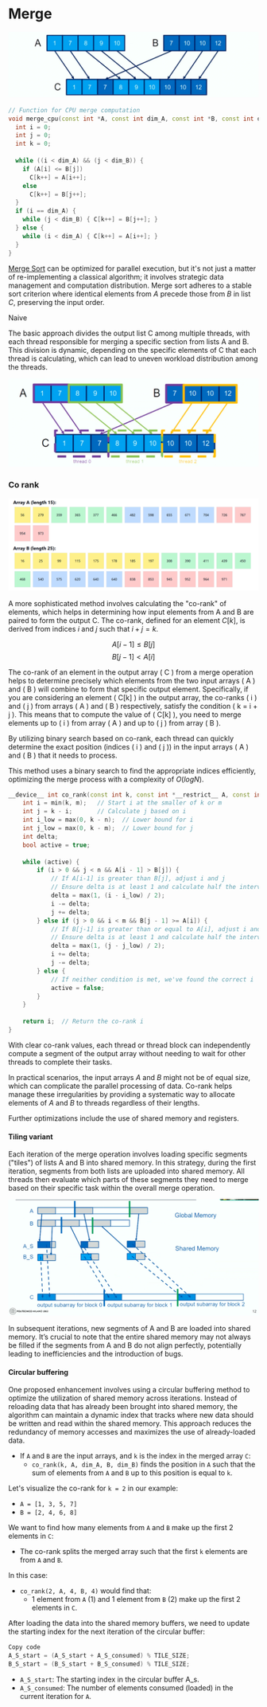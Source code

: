 # Merge


![](images/Pasted%20image%2020240509161049.png)



```cpp
// Function for CPU merge computation
void merge_cpu(const int *A, const int dim_A, const int *B, const int dim_B, int *C) {
  int i = 0;
  int j = 0;
  int k = 0;

  while ((i < dim_A) && (j < dim_B)) {
    if (A[i] <= B[j])
      C[k++] = A[i++];
    else
      C[k++] = B[j++];
  }
  if (i == dim_A) {
    while (j < dim_B) { C[k++] = B[j++]; }
  } else {
    while (i < dim_A) { C[k++] = A[i++]; }
  }
}
```

[Merge Sort](../../../BSc(italian)/Algoritmi%20e%20Principi%20dell'Informatica/src/10.Sorting.md#Merge%20sort) can be optimized for parallel execution, but it's not just a matter of re-implementing a classical algorithm; it involves strategic data management and computation distribution. Merge sort adheres to a stable sort criterion where identical elements from $A$ precede those from $B$ in list $C$, preserving the input order.

Naive

The basic approach divides the output list C among multiple threads, with each thread responsible for merging a specific section from lists A and B. This division is dynamic, depending on the specific elements of C that each thread is calculating, which can lead to uneven workload distribution among the threads.


![](images/Pasted%20image%2020240509161606.png)





### Co rank 

![](images/corank.png)

A more sophisticated method involves calculating the "co-rank" of elements, which helps in determining how input elements from A and B are paired to form the output C. The co-rank, defined for an element $C[k]$, is derived from indices $i$ and $j$ such that $i + j = k$. 

$$A[i-1]\le B[j]$$
$$B[j-1]<A[i]$$

The co-rank of an element in the output array \( C \) from a merge operation helps to determine precisely which elements from the two input arrays \( A \) and \( B \) will combine to form that specific output element. Specifically, if you are considering an element \( C[k] \) in the output array, the co-ranks \( i \) and \( j \) from arrays \( A \) and \( B \) respectively, satisfy the condition \( k = i + j \). This means that to compute the value of \( C[k] \), you need to merge elements up to \( i \) from array \( A \) and up to \( j \) from array \( B \).

By utilizing binary search based on co-rank, each thread can quickly determine the exact position (indices \( i \) and \( j \)) in the input arrays \( A \) and \( B \) that it needs to process. 

This method uses a binary search to find the appropriate indices efficiently, optimizing the merge process with a complexity of $O(log N)$.



```cpp
__device__ int co_rank(const int k, const int *__restrict__ A, const int m, const int *__restrict__ B, const int n) {
    int i = min(k, m);   // Start i at the smaller of k or m
    int j = k - i;       // Calculate j based on i
    int i_low = max(0, k - n);  // Lower bound for i
    int j_low = max(0, k - m);  // Lower bound for j
    int delta;
    bool active = true;

    while (active) {
        if (i > 0 && j < n && A[i - 1] > B[j]) {
            // If A[i-1] is greater than B[j], adjust i and j
            // Ensure delta is at least 1 and calculate half the interval
            delta = max(1, (i - i_low) / 2);  
            i -= delta;
            j += delta;
        } else if (j > 0 && i < m && B[j - 1] >= A[i]) {
            // If B[j-1] is greater than or equal to A[i], adjust i and j
            // Ensure delta is at least 1 and calculate half the interval
            delta = max(1, (j - j_low) / 2);  
            i += delta;
            j -= delta;
        } else {
            // If neither condition is met, we've found the correct i
            active = false;
        }
    }

    return i;  // Return the co-rank i
}
```

With clear co-rank values, each thread or thread block can independently compute a segment of the output array without needing to wait for other threads to complete their tasks. 

In practical scenarios, the input arrays $A$ and $B$  might not be of equal size, which can complicate the parallel processing of data. Co-rank helps manage these irregularities by providing a systematic way to allocate elements of $A$ and $B$ to threads regardless of their lengths. 


Further optimizations include the use of shared memory and registers.

#### Tiling variant

Each iteration of the merge operation involves loading specific segments ("tiles") of lists A and B into shared memory. In this strategy, during the first iteration, segments from both lists are uploaded into shared memory. All threads then evaluate which parts of these segments they need to merge based on their specific task within the overall merge operation. 

![](images/Pasted%20image%2020240509172739.png)

In subsequent iterations, new segments of A and B are loaded into shared memory. It’s crucial to note that the entire shared memory may not always be filled if the segments from A and B do not align perfectly, potentially leading to inefficiencies and the introduction of bugs.


#### Circular buffering

One proposed enhancement involves using a circular buffering method to optimize the utilization of shared memory across iterations. Instead of reloading data that has already been brought into shared memory, the algorithm can maintain a dynamic index that tracks where new data should be written and read within the shared memory. This approach reduces the redundancy of memory accesses and maximizes the use of already-loaded data.




- If `A` and `B` are the input arrays, and `k` is the index in the merged array `C`:
    - `co_rank(k, A, dim_A, B, dim_B)` finds the position in `A` such that the sum of elements from `A` and `B` up to this position is equal to `k`.

Let's visualize the co-rank for `k = 2` in our example:

- `A = [1, 3, 5, 7]`
- `B = [2, 4, 6, 8]`

We want to find how many elements from `A` and `B` make up the first 2 elements in `C`:

- The co-rank splits the merged array such that the first `k` elements are from `A` and `B`.

In this case:

- `co_rank(2, A, 4, B, 4)` would find that:
    - 1 element from `A` (1) and 1 element from `B` (2) make up the first 2 elements in `C`.



After loading the data into the shared memory buffers, we need to update the starting index for the next iteration of the circular buffer:


```cpp
Copy code
A_S_start = (A_S_start + A_S_consumed) % TILE_SIZE;
B_S_start = (B_S_start + B_S_consumed) % TILE_SIZE;
```

- `A_S_start`: The starting index in the circular buffer A_s.
- `A_S_consumed`: The number of elements consumed (loaded) in the current iteration for `A`.